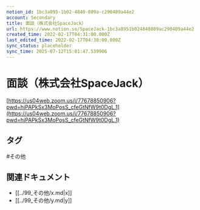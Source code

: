 ```yaml
---
notion_id: 1bc3a895-1b02-4840-809a-c290409a44e2
account: Secondary
title: 面談（株式会社SpaceJack）
url: https://www.notion.so/SpaceJack-1bc3a8951b024840809ac290409a44e2
created_time: 2022-02-17T04:31:00.000Z
last_edited_time: 2022-02-17T04:38:00.000Z
sync_status: placeholder
sync_time: 2025-07-12T15:01:47.539906
---
```

# 面談（株式会社SpaceJack）

[https://us04web.zoom.us/j/77678850906?pwd=hjPAPkSx3MoPosS_cfeGtNfW9t0DgL.1](https://us04web.zoom.us/j/77678850906?pwd=hjPAPkSx3MoPosS_cfeGtNfW9t0DgL.1)

## タグ

#その他 

## 関連ドキュメント

- [[../99_その他/x.md|x]]
- [[../99_その他/y.md|y]]
